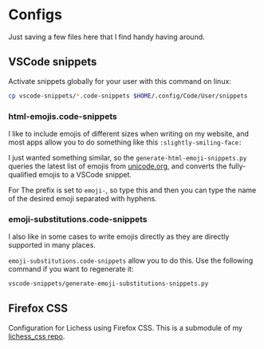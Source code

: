 # Configs

Just saving a few files here that I find handy having around.

## VSCode snippets

Activate snippets globally for your user with this command on linux:

```bash
cp vscode-snippets/*.code-snippets $HOME/.config/Code/User/snippets
```

### html-emojis.code-snippets

I like to include emojis of different sizes when writing on my website,
and most apps allow you to do something like this `:slightly-smiling-face:`

I just wanted something similar, so the `generate-html-emoji-snippets.py` 
queries the latest list of emojis from [unicode.org](unicode.org), and converts the fully-qualified emojis to a VSCode snippet.

For The prefix is set to `emoji-`, so type this and then you can type the name
of the desired emoji separated with hyphens.

### emoji-substitutions.code-snippets

I also like in some cases to write emojis directly as they are directly
supported in many places.

`emoji-substitutions.code-snippets` allow you to do this. Use the following
command if you want to regenerate it:

```bash
vscode-snippets/generate-emoji-substitutions-snippets.py
```

## Firefox CSS

Configuration for Lichess using Firefox CSS. This 
is a submodule of my [lichess_css repo](https://github.com/nobriot/lichess_css).
